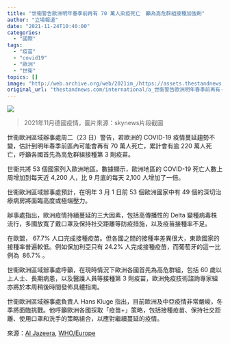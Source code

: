 ```yaml
---
title: "世衞警告歐洲明年春季前再有 70 萬人染疫死亡　籲為高危群組接種加強劑"
author: "立場報道"
date: "2021-11-24T10:40:00"
categories:
  - "國際"
tags:
  - "疫苗"
  - "covid19"
  - "歐洲"
  - "世衛"
topics: []
image: "http://web.archive.org/web/2021im_/https://assets.thestandnews.com/media/photos/Layer_1_HQIpdBh.png"
original_url: "thestandnews.com/international/a_世衞警告歐洲明年春季前再有-70-萬人染疫死亡-籲為高危群組接種加強劑"
---
```

![](http://web.archive.org/web/2021im_/https://assets.thestandnews.com/media/photos/Layer_1_HQIpdBh.png)
> 2021年11月德國疫情，圖片來源：skynews片段截圖

世衞歐洲區域辦事處周二（23 日）警告，若歐洲的 COVID-19 疫情蔓延趨勢不變，估計到明年春季前區內可能會再有 70 萬人死亡，累計會有逾 220 萬人死亡，呼籲各國首先為高危群組接種第 3 劑疫苗。

世衞共將 53 個國家列入歐洲地區。數據顯示，歐洲地區的 COVID-19 死亡人數上周增加到每天近 4,200 人，比 9 月底的每天 2,100 人增加了一倍。

世衞歐洲區域辦事處預計，在明年 3 月 1 日前 53 個歐洲國家中有 49 個的深切治療病房將面臨高度或極端壓力。

辦事處指出，歐洲疫情持續蔓延的三大因素，包括高傳播性的 Delta 變種病毒株流行，多國放寬了戴口罩及保持社交距離等防疫措施，以及疫苗接種率不足。

在歐盟， 67.7% 人口完成接種疫苗。但各國之間的接種率差異很大，東歐國家的接種率普遍較低。例如保加利亞只有 24.2% 人完成接種疫苗，而葡萄牙的這一比例為  86.7% 。

世衞歐洲區域辦事處呼籲，在現時情況下歐洲各國首先為高危群組，包括 60 歲以上人士、長期病患，以及醫護人員等接種第 3 劑疫苗，歐洲免疫技術諮詢專家組亦將於本周稍後時間發佈具體指南。

世衛歐洲區域辦事處負責人 Hans Kluge 指出，目前歐洲及中亞疫情非常嚴峻，冬季將面臨挑戰。他呼籲歐洲各國採取「疫苗+」策略，包括接種疫苗、保持社交距離、使用口罩和洗手的策略組合，以應對繼續蔓延的疫情。

來源：[Al Jazeera](http://web.archive.org/web/20211124043516/https://www.aljazeera.com/news/2021/11/23/europe-battles-covid-surge-as-who-warns-of-700000-more-deaths), [WHO/Europe](http://web.archive.org/web/20211124043516/https://www.euro.who.int/en/media-centre/sections/press-releases/2021/the-who-european-region-could-hit-over-2-million-covid-19-deaths-by-march-2022.-we-can-avoid-reaching-this-grim-milestone-by-taking-action-now)